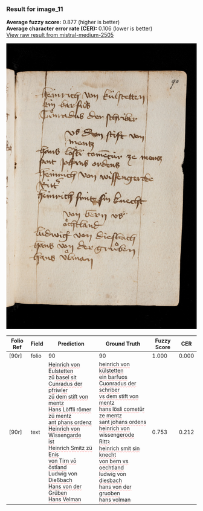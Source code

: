 ### Result for image_11
**Average fuzzy score:** 0.877 (higher is better)<br>**Average character error rate (CER):** 0.106 (lower is better)<br>[View raw result from mistral-medium-2505](https://github.com/RISE-UNIBAS/humanities_data_benchmark/blob/main/results/2025-10-24/T0296/request_T0296_image_11.json)

<img src="https://github.com/RISE-UNIBAS/humanities_data_benchmark/blob/main/benchmarks/medieval_manuscripts/images/image_11.jpg?raw=true" alt="image_11" width="800px">

<style>
.diff { text-decoration: underline; text-decoration-color: #ffcccc; text-decoration-style: wavy; }
</style>

| Folio Ref | Field | Prediction | Ground Truth | Fuzzy Score | CER |
|-----------|-------|------------|--------------|-------------|-----|
| [90r] | folio | 90 | 90 | 1.000 | 0.000 |
| [90r] | text | <span class="diff">Heinrich von Eulstetten<br></span>zü<span class="diff"> basel sit<br>Cunradus der pfri</span>w<span class="diff">ler<br>zü dem stift von<br>mentz<br>Hans Löffli rōmer zü mentz<br>ant phans ordenz<br>Heinrich von W</span>isseng<span class="diff">arde<br>ist<br>Heinrich Smitz zü Enis<br>von Tirn vō<br>ōstland<br>L</span>udwig von <span class="diff">Dießbach<br>Hans von der Grüben<br>Hans Velman</span> | <span class="diff">heinrich von külstetten<br> ein barfuos<br> Cuonradus der schriber<br> vs dem stift von<br> ment</span>z<span class="diff"><br> hans lösli comet</span>ü<span class="diff">r ze mentz<br> sant johans ordens<br> heinrich von </span>wisseng<span class="diff">erode<br> Rittꝛ <br> heinrich smit sin knecht<br> von bern vs oechtland<br> l</span>udwig von <span class="diff">diesbach<br> hans von der gruoben<br> hans volman</span> | 0.753 | 0.212 |
